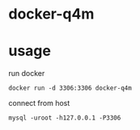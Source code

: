 # docker-q4m

# usage

run docker

```
docker run -d 3306:3306 docker-q4m
```

connect from host

```
mysql -uroot -h127.0.0.1 -P3306
```
